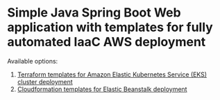 # Simple Java Spring Boot Web application with templates for fully automated IaaC AWS deployment
Available options: 
1. [Terraform templates for Amazon Elastic Kubernetes Service (EKS) cluster deployment](/DevOps/AWS/EKS/README.md)
2. [Cloudformation templates for Elastic Beanstalk deployment](/DevOps/AWS/ElasticBeanstalk/README.md)
